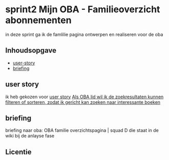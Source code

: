 

# sprint2 Mijn OBA - Familieoverzicht abonnementen
in deze sprint ga ik de famlilie pagina ontwerpen en realiseren voor de oba

## Inhoudsopgave

  * [user-story](#user-story)
  * [briefing](#briefing)

## user story
ik heb gekozen voor [user story](https://github.com/fdnd-agency/oba/issues/21) [Als OBA lid wil ik de zoekresultaten kunnen filteren of sorteren, zodat ik gericht kan zoeken naar interessante boeken](https://github.com/fdnd-agency/oba/issues/21)

## briefing
briefing naar oba: OBA familie overzichtspagina | squad D die staat in de wiki bij de anlayse fase

## Licentie


